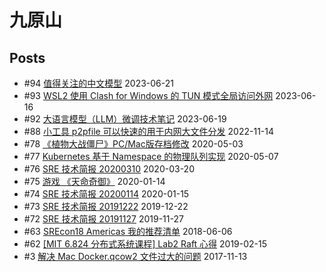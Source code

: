# 九原山

## Posts

- #94 [值得关注的中文模型](https://github.com/ninehills/ninehills.github.io/issues/94) 2023-06-21
- #93 [WSL2 使用 Clash for Windows 的 TUN 模式全局访问外网](https://github.com/ninehills/ninehills.github.io/issues/93) 2023-06-16
- #92 [大语言模型（LLM）微调技术笔记](https://github.com/ninehills/ninehills.github.io/issues/92) 2023-06-19
- #88 [小工具 p2pfile 可以快速的用于内网大文件分发](https://github.com/ninehills/ninehills.github.io/issues/88) 2022-11-14
- #78 [《植物大战僵尸》PC/Mac版存档修改](https://github.com/ninehills/ninehills.github.io/issues/78) 2020-05-03
- #77 [Kubernetes 基于 Namespace 的物理队列实现](https://github.com/ninehills/ninehills.github.io/issues/77) 2020-05-07
- #76 [SRE 技术简报 20200310](https://github.com/ninehills/ninehills.github.io/issues/76) 2020-03-20
- #75 [游戏 《天命奇御》](https://github.com/ninehills/ninehills.github.io/issues/75) 2020-01-14
- #74 [SRE 技术简报 20200114](https://github.com/ninehills/ninehills.github.io/issues/74) 2020-01-15
- #73 [SRE 技术简报 20191222](https://github.com/ninehills/ninehills.github.io/issues/73) 2019-12-22
- #72 [SRE 技术简报 20191127](https://github.com/ninehills/ninehills.github.io/issues/72) 2019-11-27
- #63 [SREcon18 Americas 我的推荐清单](https://github.com/ninehills/ninehills.github.io/issues/63) 2018-06-06
- #62 [[MIT 6.824 分布式系统课程] Lab2 Raft 心得](https://github.com/ninehills/ninehills.github.io/issues/62) 2019-02-15
- #3 [解决 Mac Docker.qcow2 文件过大的问题](https://github.com/ninehills/ninehills.github.io/issues/3) 2017-11-13
